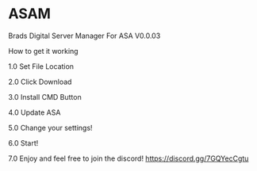 # ASAM
Brads Digital Server Manager For ASA V0.0.03


How to get it working

1.0
Set File Location

2.0 
Click Download

3.0
Install CMD Button

4.0
Update ASA

5.0
Change your settings!

6.0
Start!

7.0 
Enjoy and feel free to join the discord!
https://discord.gg/7GQYecCgtu
